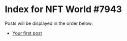 # Index for NFT World #7943
Posts will be displayed in the order below:

- [Your first post](./001-first.md)

